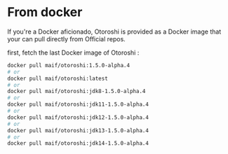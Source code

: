 # From docker

If you're a Docker aficionado, Otoroshi is provided as a Docker image that your can pull directly from Official repos.

first, fetch the last Docker image of Otoroshi :

```sh
docker pull maif/otoroshi:1.5.0-alpha.4
# or 
docker pull maif/otoroshi:latest
# or 
docker pull maif/otoroshi:jdk8-1.5.0-alpha.4
# or 
docker pull maif/otoroshi:jdk11-1.5.0-alpha.4
# or 
docker pull maif/otoroshi:jdk12-1.5.0-alpha.4
# or 
docker pull maif/otoroshi:jdk13-1.5.0-alpha.4
# or 
docker pull maif/otoroshi:jdk14-1.5.0-alpha.4
```